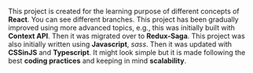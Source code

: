 This project is created for the learning purpose of different concepts of **React**. 
You can see different branches. 
This project has been gradually improved using more advanced topics, e.g., this was initially built with **Context API**. Then it was migrated over to **Redux-Saga**. This project was also initially written using **Javascript**, *sass*. Then it was updated with **CSSinJS** and **Typescript**. It might look simple but it is made following the best **coding practices** and keeping in mind **scalability**.  
